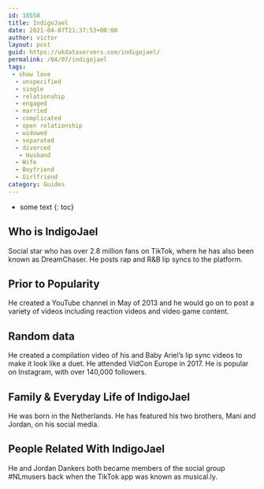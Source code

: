```yaml
---
id: 18558
title: IndigoJael
date: 2021-04-07T21:37:53+00:00
author: victor
layout: post
guid: https://ukdataservers.com/indigojael/
permalink: /04/07/indigojael
tags:
 - show love
  - unspecified
  - single
  - relationship
  - engaged
  - married
  - complicated
  - open relationship
  - widowed
  - separated
  - divorced
   - Husband
  - Wife
  - Boyfriend
  - Girlfriend
category: Guides
---
```


* some text
{: toc}


## Who is IndigoJael



Social star who has over 2.8 million fans on TikTok, where he has also been known as DreamChaser. He posts rap and R&B lip syncs to the platform. 

                
                
                
## Prior to Popularity



He created a YouTube channel in May of 2013 and he would go on to post a variety of videos including reaction videos and video game content. 

                
                
                
## Random data



He created a compilation video of his and Baby Ariel&#8217;s lip sync videos to make it look like a duet. He attended VidCon Europe in 2017. He is popular on Instagram, with over 140,000 followers. 

                
                
                
## Family & Everyday Life of IndigoJael



He was born in the Netherlands. He has featured his two brothers, Mani and Jordan, on his social media.

                
                
                
## People Related With IndigoJael



He and Jordan Dankers both became members of the social group #NLmusers back when the TikTok app was known as musical.ly. 

                
              
            
          
          
          
